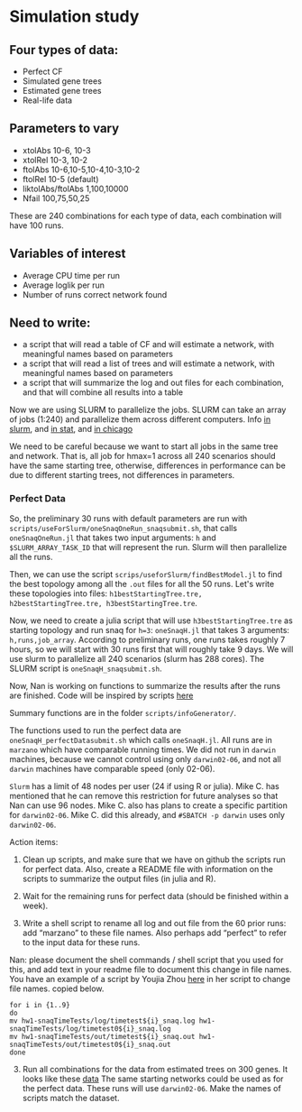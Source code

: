 # Simulation study

## Four types of data:

- Perfect CF
- Simulated gene trees
- Estimated gene trees
- Real-life data


## Parameters to vary

- xtolAbs 10-6, 10-3
- xtolRel 10-3, 10-2
- ftolAbs 10-6,10-5,10-4,10-3,10-2
- ftolRel 10-5 (default)
- liktolAbs/ftolAbs 1,100,10000
- Nfail 100,75,50,25

These are 240 combinations for each type of data, each combination will have 100 runs.


## Variables of interest

- Average CPU time per run
- Average loglik per run
- Number of runs correct network found


## Need to write:

- a script that will read a table of CF and will estimate a network, with meaningful names based on parameters
- a script that will read a list of trees and will estimate a network, with meaningful names based on parameters
- a script that will summarize the log and out files for each combination, and that will combine all results into a table


Now we are using SLURM to parallelize the jobs. SLURM can take an array of jobs (1:240) and parallelize them across different computers.
Info [in slurm](http://slurm.schedmd.com/job_array.html), and [in stat](http://www.stat.wisc.edu/services/hpc-cluster),
and [in chicago](https://rcc.uchicago.edu/docs/running-jobs/array/index.html)

We need to be careful because we want to start all jobs in the same tree and network. That is, all job for hmax=1 across all 240 scenarios should have the same starting tree, otherwise, differences in performance can be due to different starting trees, not differences in parameters.

### Perfect Data

So, the preliminary 30 runs with default parameters are run with `scripts/useForSlurm/oneSnaqOneRun_snaqsubmit.sh`, that calls
`oneSnaqOneRun.jl` that takes two input arguments: `h` and `$SLURM_ARRAY_TASK_ID` that will represent the run.
Slurm will then parallelize all the runs.

Then, we can use the script `scrips/useforSlurm/findBestModel.jl` to find the best topology among all the `.out` files for all
the 50 runs. Let's write these topologies into files: `h1bestStartingTree.tre, h2bestStartingTree.tre, h3bestStartingTree.tre`.

Now, we need to create a julia script that will use `h3bestStartingTree.tre` as starting topology and run snaq for `h=3`: `oneSnaqH.jl` that takes 3 arguments: `h,runs,job_array`.
According to preliminary runs, one runs takes roughly 7 hours, so we will start with 30 runs first that will roughly take 9 days.
We will use slurm to parallelize all 240 scenarios (slurm has 288 cores). The SLURM script is `oneSnaqH_snaqsubmit.sh`.

Now, Nan is working on functions to summarize the results after the runs are finished. Code will be inspired by scripts [here](https://github.com/zhou325/stat679work/tree/master/hw1)

Summary functions are in the folder `scripts/infoGenerator/`.

The functions used to run the perfect data are `oneSnaqH_perfectDatasubmit.sh` which calls `oneSnaqH.jl`. All runs are in `marzano` which have comparable running times.
We did not run in `darwin` machines, because we cannot control using only `darwin02-06`, and not all `darwin` machines have comparable speed (only 02-06).

`Slurm` has a limit of 48 nodes per user (24 if using R or julia). Mike C. has mentioned that he can remove this restriction for future analyses so that Nan can use 96 nodes. Mike C. also has plans to create a specific partition for `darwin02-06`. Mike C. did this already, and `#SBATCH -p darwin` uses only `darwin02-06`.

Action items:

1. Clean up scripts, and make sure that we have on github the scripts run for perfect data. Also, create a README file with information on the scripts to summarize the output files (in julia and R).

2. Wait for the remaining runs for perfect data (should be finished within a week).

1. Write a shell script to rename all log and out file from the 60 prior runs: add “marzano” to these file names. Also perhaps add “perfect” to refer to the input data for these runs.

Nan: please document the shell commands / shell script that you used for this, and add text in your readme file to document this change in file names. You have an example of a script by Youjia Zhou [here](https://github.com/zhou325/stat679work/tree/master/hw1)
in her script to change file names. copied below.

```shell
for i in {1..9}
do
mv hw1-snaqTimeTests/log/timetest${i}_snaq.log hw1-snaqTimeTests/log/timetest0${i}_snaq.log
mv hw1-snaqTimeTests/out/timetest${i}_snaq.out hw1-snaqTimeTests/out/timetest0${i}_snaq.out
done
```

3. Run all combinations for the data from estimated trees on 300 genes. It looks like these [data](https://github.com/frupaul/Test-for-SNAQ-by-Reduced-Data-Sample/blob/master/data/est300GeneTrees_n15/1_seqgen.CFs.csv)
The same starting networks could be used as for the perfect data. These runs will use `darwin02-06`. Make the names of scripts match the dataset.
